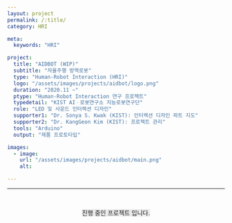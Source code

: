 ```yaml
---
layout: project
permalink: /:title/
category: HRI

meta:
  keywords: "HRI"

project:
  title: "AIDBOT (WIP)"
  subtitle: "자율주행 방역로봇"
  type: "Human-Robot Interaction (HRI)"
  logo: "/assets/images/projects/aidbot/logo.png"
  duration: "2020.11 ~"
  ptype: "Human-Robot Interaction 연구 프로젝트"
  typedetail: "KIST AIㆍ로봇연구소 지능로봇연구단"
  role: "LED 및 사운드 인터랙션 디자인"
  supporter1: "Dr. Sonya S. Kwak (KIST): 인터랙션 디자인 파트 지도"
  supporter2: "Dr. KangGeon Kim (KIST): 프로젝트 관리"
  tools: "Arduino"
  output: "제품 프로토타입"

images:
  - image:
    url: "/assets/images/projects/aidbot/main.png"
    alt:

---
```

---
<br>

<p align="center"><span style="background-color:#EBEBEB">진행 중인 프로젝트 입니다.</span></p>
<br><br>
